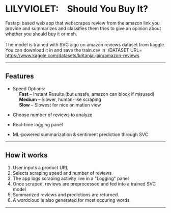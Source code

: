 # LILYVIOLET:  &nbsp;&nbsp; Should You Buy It?

Fastapi based web app that webscrapes review from the amazon link you provide and summarizes and classifies them tries to give an opinion about whether you should buy it or meh.<br><br>
The model is trained with SVC algo on amazon reviews dataset from kaggle. You can download it in and save the train.csv in ./DATASET URL= https://www.kaggle.com/datasets/kritanjalijain/amazon-reviews

---

## Features

-  Speed Options:<br>
   &nbsp;&nbsp;&nbsp;&nbsp;  **Fast** – Instant Results (but unsafe, amazon can block if misused)<br>
   &nbsp;&nbsp;&nbsp;&nbsp;  **Medium** – Slower, human-like scraping<br>
   &nbsp;&nbsp;&nbsp;&nbsp;  **Slow** – Slowest for nice animation view

-  Choose number of reviews to analyze
-  Real-time logging panel
-  ML-powered summarization & sentiment prediction through SVC

---

## How it works

1. User inputs a product URL
2. Selects scraping speed and number of reviews
3. The app logs scraping activity live in a "Logging" panel
4. Once scraped, reviews are preprocessed and fed into a trained SVC model
5. Summarized reviews and predictions are returned.
6. A wordcloud is also generated for most occuring words.

---

